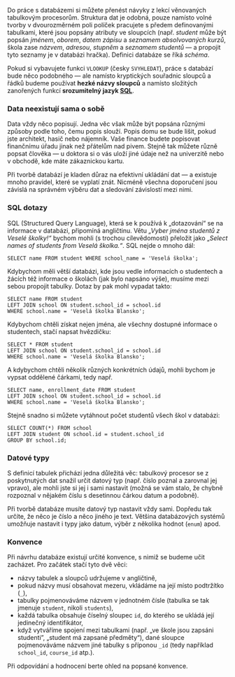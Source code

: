Do práce s databázemi si můžete přenést návyky z lekcí věnovaných tabulkovým procesorům. Struktura dat je odobná, pouze namísto volné tvorby v dvourozměrném poli políček pracujete s předem definovanými tabulkami, které jsou popsány atributy ve sloupcích (např. *student* může být popsán *jménem*, *oborem*, *datem zápisu* a *seznamem absolvovaných kurzů*, škola zase *názvem*, *adresou*, *stupněm* a *seznamem studentů* — a propojit tyto seznamy je v databázi hračka). Definici databáze se říká *schéma*.

Pokud si vybavujete funkci `VLOOKUP` (česky `SVYHLEDAT`), práce s databází bude něco podobného — ale namísto kryptických souřadnic sloupců a řádků budeme používat **hezké názvy sloupců** a namísto složitých zanořených funkcí **srozumitelný jazyk [SQL](https://en.wikipedia.org/wiki/SQL)**.

### Data neexistují sama o sobě

Data vždy něco popisují. Jedna věc však může být popsána různými způsoby podle toho, čemu popis slouží. Popis domu se bude lišit, pokud jste architekt, hasič nebo nájemník. Vaše finance budete  popisovat finančnímu úřadu jinak než přátelům nad pivem. Stejně tak můžete různě popsat člověka — u doktora si o vás uloží jiné údaje než na univerzitě nebo v obchodě, kde máte zákaznickou kartu.

Při tvorbě databází je kladen důraz na efektivní ukládání dat — a existuje mnoho pravidel, které se vyplatí znát. Nicméně všechna doporučení jsou závislá na správném výběru dat a sledování závislostí mezi nimi.

### SQL dotazy

SQL (Structured Query Language), která se k používá k „dotazování“ se na informace v databázi, připomíná angličtinu. Větu *„Vyber jména studentů z Veselé školky!“* bychom mohli (s trochou cílevědomosti) přeložit jako „*Select names of students from Veselá školka.“*. SQL nejde o mnoho dál:
  
    SELECT name FROM student WHERE school_name = 'Veselá školka';
    
Kdybychom měli větší databázi, kde jsou vedle informacích o studentech a žácích též informace o školách (jak bylo napsáno výše), musíme mezi sebou propojit tabulky. Dotaz by pak mohl vypadat takto:
  
    SELECT name FROM student 
    LEFT JOIN school ON student.school_id = school.id
    WHERE school.name = 'Veselá školka Blansko';

Kdybychom chtěli získat nejen jména, ale všechny dostupné informace o studentech, stačí napsat hvězdičku:

    SELECT * FROM student 
    LEFT JOIN school ON student.school_id = school.id
    WHERE school.name = 'Veselá školka Blansko';        
  
A kdybychom chtěli několik různých konkrétních údajů, mohli bychom je vypsat oddělené čárkami, tedy např.
  
    SELECT name, enrollment_date FROM student 
    LEFT JOIN school ON student.school_id = school.id
    WHERE school.name = 'Veselá školka Blansko';     
  
Stejně snadno si můžete vytáhnout počet studentů všech škol v databázi:

    SELECT COUNT(*) FROM school 
    LEFT JOIN student ON school.id = student.school_id
    GROUP BY school.id;

### Datové typy

S definicí tabulek přichází jedna důležitá věc: tabulkový procesor se z poskytnutých dat snažil určit datový typ (např. číslo poznal a zarovnal jej vpravo), ale mohli jste si jej i sami nastavit (možná se vám stalo, že chybně rozpoznal v nějakém číslu s desetinnou čárkou datum a podobně). 

Při tvorbě databáze musíte datový typ nastavit vždy sami. Dopředu tak určíte, že něco je číslo a něco jiného je text. Většina databázových systémů umožňuje nastavit i typy jako datum, výběr z několika hodnot (`enum`) apod.

### Konvence

Při návrhu databáze existují určité konvence, s nimiž se budeme učit zacházet. Pro začátek stačí tyto dvě věci:

- názvy tabulek a sloupců udržujeme v angličtině,
- pokud názvy musí obsahovat mezeru, vkládáme na její místo podtržítko (`_`),
- tabulky pojmenováváme názvem v jednotném čísle (tabulka se tak jmenuje `student`, nikoli `students`),
- každá tabulka obsahuje číselný sloupec `id`, do kterého se ukládá její jedinečný identifikátor,
- když vytváříme spojení mezi tabulkami (např. „ve škole jsou zapsáni studenti”, „student má zapsané předměty“), dané sloupce pojmenováváme názvem jiné tabulky s příponou `_id` (tedy například `school_id`, `course_id` atp.).

Při odpovídání a hodnocení berte ohled na popsané konvence.
